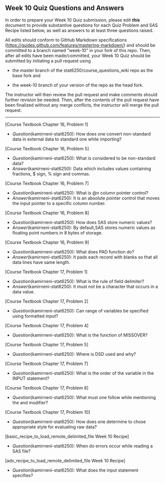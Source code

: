## Week 10 Quiz Questions and Answers

In order to prepare your Week 10 Quiz submission, please edit ***this*** document to provide substantive questions for each Quiz Problem and SAS Recipe listed below, as well as answers to at least three questions raised.

All edits should conform to GitHub Markdown specifications (https://guides.github.com/features/mastering-markdown/) and should be committed to a branch named "week-10" in your fork of this repo. Then, after all edits have been made/committed, your Week 10 Quiz should be submitted by initiating a pull request using

- the master branch of the stat6250/course_questions_wiki repo as the base fork and

- the week-10 branch of your version of the repo as the head fork.

The instructor will then review the pull request and make comments should further revision be needed. Then, after the contents of the pull request have been finalized without any merge conflicts, the instructor will merge the pull request.

********************************************************************************



[Course Textbook Chapter 16, Problem 1]
- *Question*(kamirneni-stat6250): How does one convert non-standard data in external data to standard one while importing? 



[Course Textbook Chapter 16, Problem 5]
- *Question*(kamirneni-stat6250): What is considered to be non-standard data?
- *Answer*(kamirneni-stat6250): Data which includes values containing fractions, $ sign, % sign and commas.



[Course Textbook Chapter 16, Problem 7]
- *Question*(kamirneni-stat6250): What is @n column pointer control?
- *Answer*(kamirneni-stat6250): It is an absolute pointer control that moves the input pointer to a specific column number.



[Course Textbook Chapter 16, Problem 8]
- *Question*(kamirneni-stat6250): How does SAS store numeric values?
- *Answer*(kamirneni-stat6250): By default,SAS stores numeric values as floating point numbers in 8 bytes of storage.



[Course Textbook Chapter 16, Problem 9]
- *Question*(kamirneni-stat6250): What does PAD function do?
- *Answer*(kamirneni-stat6250): It pads each record with blanks so that all data lines have same length.



[Course Textbook Chapter 17, Problem 1]
- *Question*(kamirneni-stat6250): What is the rule of field delimiter?
- *Answer*(kamirneni-stat6250): It must not be a character that occurs in a data value.



[Course Textbook Chapter 17, Problem 2]
- *Question*(kamirneni-stat6250): Can range of variables be specified using formatted input?



[Course Textbook Chapter 17, Problem 4]
- *Question*(kamirneni-stat6250): What is the function of MISSOVER?



[Course Textbook Chapter 17, Problem 5]
- *Question*(kamirneni-stat6250): Where is DSD used and why?



[Course Textbook Chapter 17, Problem 7]
- *Question*(kamirneni-stat6250): What is the order of the variable in the INPUT statement?



[Course Textbook Chapter 17, Problem 8]
- *Question*(kamirneni-stat6250): What must one follow while mentioning the and modifier?



[Course Textbook Chapter 17, Problem 10]
- *Question*(kamirneni-stat6250): How does one determine to chose appropriate style for evaluating raw data?



[basic_recipe_to_load_remote_delimited_file Week 10 Recipe]
- *Question*(kamirneni-stat6250): When do errors occur while reading a SAS file?



[adv_recipe_to_load_remote_delimited_file Week 10 Recipe]
- *Question*(kamirneni-stat6250): What does the input statement specifies?

